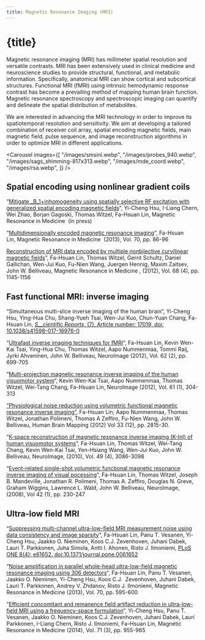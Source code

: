 ```yaml
---
title: Magnetic Resonance Imaging (MRI)
---
```


<script lang="ts">
    import Carousel from "$lib/components/Carousel.svelte";
</script>

# {title}

Magnetic resonance imaging (MRI) has millimeter spatial resolution and versatile contrasts. MRI has been extensively used in clinical medicine and neuroscience studies to provide structural, functional, and metabolic information. Specifically, anatomical MRI can show cortical and subcortical structures. Functional MRI (fMRI) using intrinsic hemodynamic response contrast has become a prevailing method of mapping human brain function. Magnetic resonance spectroscopy and spectroscopic imaging can quantify and delineate the spatial distribution of metabolites.

We are interested in advancing the MRI technology in order to improve its spatiotemporal resolution and sensitivity. We aim at developing a tailored combination of receiver coil array, spatial encoding magnetic fields, main magnetic field, pulse sequence, and image reconstruction algorithms in order to optimize MRI in different applications.

<Carousel images={[
    "/images/smsini.webp",
    "/images/probes_940.webp",
    "/images/sags_shimming-817x313.webp",
    "/images/mde_coord.webp",
    "/images/rsa.webp",
]} />

## Spatial encoding using nonlinear gradient coils

“[Mitigate _B_1+inhomogeneity using spatially selective RF excitation with generalized spatial encoding magnetic fields](http://140.112.148.130/wp-content/uploads/2013/07/sags_mrm2013.pdf)“, Yi-Cheng Hsu, I-Liang Chern, Wei Zhao, Borjan Gagoski, Thomas Witzel, Fa-Hsuan Lin, Magnetic Resonance in Medicine  (in press)

“[Multidimensionally encoded magnetic resonance imaging](http://140.112.148.130/wp-content/uploads/2013/06/mde_mri_mrm.pdf)“, Fa-Hsuan Lin, Magnetic Resonance in Medicine  (2013), Vol. 70, pp. 86-96

[Reconstruction of MRI data encoded by multiple nonbijective curvilinear magnetic fields](http://140.112.148.130/reprints/nonlinear_mri_mrm2012.pdf)”, Fa-Hsuan Lin, Thomas Witzel, Gerrit Schultz, Daniel Gallichan, Wen-Jui Kuo, Fu-Nien Wang, Juergen Hennig, Maxim Zaitsev, John W. Belliveau, Magnetic Resonance in Medicine , (2012), Vol. 68 (4), pp. 1145-1156

## Fast functional MRI: inverse imaging

“Simultaneous multi-slice inverse imaging of the human brain”, Yi-Cheng Hsu, Ying-Hua Chu, Shang-Yueh Tsai, Wen-Jui Kuo, Chun-Yuan Chang, Fa-Hsuan Lin, [_S__cientific Reports,_ (7), Article number: 17019, doi: 10.1038/s41598-017-16976-0](https://www.nature.com/articles/s41598-017-16976-0)

“[Ultrafast inverse imaging techniques for fMRI](http://140.112.148.130/reprints/ini_review_ni2012.pdf)“, Fa-Hsuan Lin, Kevin Wen-Kai Tsai, Ying-Hua Chu, Thomas Witzel, Aapo Nummenmaa, Tommi Raij, Jyrki Ahveninen, John W. Belliveau, NeuroImage (2012), Vol. 62 (2), pp. 699-705

“[Multi-projection magnetic resonance inverse imaging of the human visuomotor system](http://140.112.148.130/reprints/mini_ni2012.pdf)“, Kevin Wen-Kai Tsai, Aapo Nummenmaa, Thomas Witzel, Wei-Tang Chang, Fa-Hsuan Lin, NeuroImage (2012), Vol. 61 (1), 304-313

[“Physiological noise reduction using volumetric functional magnetic resonance inverse imaging”](http://140.112.148.130/reprints/ini_physiological_noise_hbm2012.pdf), Fa-Hsuan Lin, Aapo Nummenmaa, Thomas Witzel, Jonathan Polimeni, Thomas A Zeffiro, Fu-Nien Wang, John W. Belliveau, Human Brain Mapping (2012) Vol 33 (12), pp. 2815-30.

“[K-space reconstruction of magnetic resonance inverse imaging (K-InI) of human visuomotor systems](http://140.112.148.130/reprints/kini_ni2010.pdf)”, Fa-Hsuan Lin, Thomas Witzel, Wei-Tang Chang, Kevin Wen-Kai Tsai, Yen-Hsiang Wang, Wen-Jui Kuo, John W. Belliveau, NeuroImage, (2010), Vol. 49 (4), 3086-3098

“[Event-related single-shot volumetric functional magnetic resonance inverse imaging of visual pocessing](http://140.112.148.130/reprints/ini3d_ni2008.pdf)“, Fa-Hsuan Lin, Thomas Witzel, Joseph B. Mandeville, Jonathan R. Polimeni, Thomas A. Zeffiro, Douglas N. Greve, Graham Wiggins, Lawrence L. Wald, John W. Belliveau, NeuroImage, (2008), Vol 42 (1), pp. 230-247

## Ultra-low field MRI

“[Suppressing multi-channel ultra-low-field MRI measurement noise using data consistency and image sparsity](http://140.112.148.130/reprints/megmri_dataconsistency_plosone2013.pdf)“, Fa-Hsuan Lin, Panu T. Vesanen, Yi-Cheng Hsu, Jaakko O. Nieminen, Koos C.J. Zevenhoven, Juhani Dabek, Lauri T. Parkkonen, Juha Simola, Antti I. Ahonen, Risto J. Ilmoniemi, [PLoS ONE 8(4): e61652. doi:10.1371/journal.pone.0061652](http://www.plosone.org/article/info%3Adoi%2F10.1371%2Fjournal.pone.0061652)

“[Noise amplification in parallel whole-head ultra-low-field magnetic resonance imaging using 306 detectors](http://140.112.148.130/reprints/megmri_306_noise_amplfication_mrm2013.pdf)“, Fa-Hsuan Lin, Panu T. Vesanen, Jaakko O. Nieminen, Yi-Cheng Hsu, Koos C.J.  Zevenhoven, Juhani Dabek, Lauri T. Parkkonen, Andrey V. Zhdanov, Risto J. Ilmoniemi, Magnetic Resonance in Medicine (2013), Vol. 70, pp. 595-600

“[Efficient concomitant and remanence field artifact reduction in ultra-low-field MRI using a frequency-space formulation](http://35.203.18.157/wp-content/uploads/reprint_ulfmri_fx_mrm2014.pdf)“, Yi-Cheng Hsu, Panu T. Vesanen, Jaakko O. Nieminen, Koos C.J. Zevenhoven, Juhani Dabek, Lauri Parkkonen, I-Liang Chern, Risto J. Ilmoniemi, Fa-Hsuan Lin, Magnetic Resonance in Medicine (2014), Vol. 71 (3), pp. 955-965